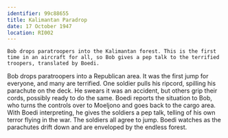 ```yaml
---
identifier: 99c88655
title: Kalimantan Paradrop
date: 17 October 1947 
location: RI002
---
```


``` {.synopsis}
Bob drops paratroopers into the Kalimantan forest. This is the first time in an aircraft for all, so Bob gives a pep talk to the terrified troopers, translated by Boedi. 
```

Bob drops paratroopers into a Republican area. It was the first jump for
everyone, and many are terrified. One soldier pulls his ripcord,
spilling his parachute on the deck. He swears it was an accident, but
others grip their cords, possibly ready to do the same. Boedi reports
the situation to Bob, who turns the controls over to Moeljono and goes
back to the cargo area. With Boedi interpreting, he gives the soldiers a
pep talk, telling of his own terror flying in the war. The soldiers all
agree to jump. Boedi watches as the parachutes drift down and are
enveloped by the endless forest.
